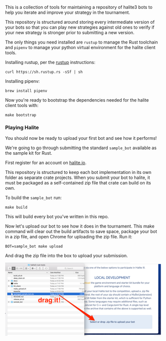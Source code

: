 This is a collection of tools for maintaining a repository of halite3 bots to
help you iterate and improve your strategy in the tournament.

This repository is structured around storing every intermediate version of your
bots so that you can play new strategies against old ones to verify if your new
strategy is stronger prior to submitting a new version.

The only things you need installed are `rustup` to manage the Rust toolchain and `pipenv` to manage your python virtual environment for the halite client tools.

Installing rustup, per the [rustup](https://rustup.rs/) instructions:

```
curl https://sh.rustup.rs -sSf | sh
```

Installing pipenv:

```
brew install pipenv
```


Now you're ready to bootstrap the dependencies needed for the halite client tools with:

```
make bootstrap
```


### Playing Halite

You should now be ready to upload your first bot and see how it performs!

We're going to go through submitting the standard `sample_bot` available as the
sample kit for Rust.

First register for an account on [halite.io](https://halite.io/).

This repository is structured to keep each bot implementation in its own folder
as separate crate projects. When you submit your bot to halite, it must be
packaged as a self-contained zip file that crate can build on its own.

To build the `sample_bot` run:

```
make build
```

This will build every bot you've written in this repo.

Now let's upload our bot to see how it does in the tournament.  This make
command will clear out the build artifacts to save space, package your bot in a
zip file, and open Chrome for uploading the zip file.  Run it:

```
BOT=sample_bot make upload
```

And drag the zip file into the box to upload your submission.

![Drag to upload](/docs/images/upload.drag.png)
